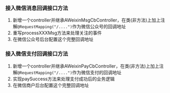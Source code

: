 ### 接入微信消息回调接口方法
1. 新增一个controller并继承AWeixinMsgCbController，在类(非方法)上加上注解`@RequestMapping("/....")`作为微信公众号的回调地址
2. 重写processXXXMsg方法来处理关注的事件
3. 在微信公众号后台配置这个完整回调地址

### 接入微信支付回调接口方法
1. 新增一个controller并继承AWeixinPayCbController，在类(非方法)上加上注解`@RequestMapping("/....")`作为微信支付的回调地址
2. 实现paySuccess方法来处理支付成功后的业务逻辑
3. 在微信商户后台配置这个完整回调地址
